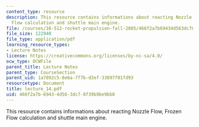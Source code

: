 ```yaml
---
content_type: resource
description: This resource contains informations about reacting Nozzle Flow, Frozen
  Flow calculation and shuttle main engine.
file: /courses/16-512-rocket-propulsion-fall-2005/466f2a7b69434d563dc78f39b9be9bb8_lecture_14.pdf
file_size: 122940
file_type: application/pdf
learning_resource_types:
- Lecture Notes
license: https://creativecommons.org/licenses/by-nc-sa/4.0/
ocw_type: OCWFile
parent_title: Lecture Notes
parent_type: CourseSection
parent_uid: 1a7892c5-8e6a-7f7b-d3ef-33897f01fd93
resourcetype: Document
title: lecture_14.pdf
uid: 466f2a7b-6943-4d56-3dc7-8f39b9be9bb8
---
```

This resource contains informations about reacting Nozzle Flow, Frozen Flow calculation and shuttle main engine.